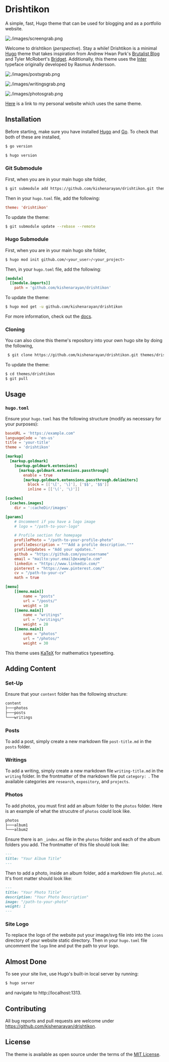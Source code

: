 # Drishtikon 

A simple, fast, Hugo theme that can be used for blogging and as a portfolio website.

![./images/screengrab.png](https://github.com/kishenarayan/drishtikon/blob/main/images/screengrab.png)

Welcome to drishtikon (*perspective*). Stay a while! Drishtikon is a minimal [Hugo](https://gohugo.io/) theme that takes inspiration from Andrew Hwan Park's [Brutalist Blog](https://hw4n.com/brutalist-blog/) and Tyler McRobert's [Bridget](https://tylermcrobert.com/bridget-baker). Additionally, this theme uses the [Inter](https://rsms.me/inter/) typeface originally developed by Rasmus Andersson.

![./images/postsgrab.png](https://github.com/kishenarayan/drishtikon/blob/main/images/postsgrab.png)

![./images/writingsgrab.png](https://github.com/kishenarayan/drishtikon/blob/main/images/writingsgrab.png)

![./images/photosgrab.png](https://github.com/kishenarayan/drishtikon/blob/main/images/photosgrab.png)

[Here](https://kishenarayan.github.io) is a link to my personal website which uses the same theme. 





## Installation

Before starting, make sure you have installed [Hugo](https://gohugo.io/installation/) and [Go](https://go.dev/doc/install). To check that both of these are installed, 

```bash
$ go version
```
```bash
$ hugo version
```
### Git Submodule 

First, when you are in your main hugo site folder, 

```bash
$ git submodule add https://github.com/kishenarayan/drishtikon.git themes/drishtikon
```

Then in your ```hugo.toml``` file, add the following: 

```toml
theme: 'drishtikon'
```

To update the theme: 
```bash
$ git submodule update --rebase --remote
```

### Hugo Submodule 

First, when you are in your main hugo site folder, 

```bash 
$ hugo mod init github.com/<your_user>/<your_project>
```

Then, in your  ```hugo.toml``` file, add the following:

```toml
[module]
  [[module.imports]]
    path = 'github.com/kishenarayan/drishtikon'
```


To update the theme:
```bash
$ hugo mod get -u github.com/kishenarayan/drishtikon
```

For more information, check out the [docs](https://gohugo.io/hugo-modules/use-modules/).

### Cloning

You can also clone this theme's repository into your own hugo site by doing the following, 

```bash 
 $ git clone https://github.com/kishenarayan/drishtikon.git themes/drishtikon
```

To update the theme: 

```bash
$ cd themes/drishtikon
$ git pull
```

## Usage 

### ```hugo.toml```

Ensure your ```hugo.toml``` has the following structure (modify as necessary for your purposes): 

```toml 
baseURL = 'https://example.com"
languageCode = 'en-us'
title = 'your-title'
theme = 'drishtikon'

[markup]
  [markup.goldmark]
    [markup.goldmark.extensions]
      [markup.goldmark.extensions.passthrough]
        enable = true
        [markup.goldmark.extensions.passthrough.delimiters]
          block = [['\[', '\]'], ['$$', '$$']]
          inline = [['\(', '\)']]

[caches]
  [caches.images]
    dir = ':cacheDir/images'

[params]
    # Uncomment if you have a logo image
    # logo = "/path-to-your-logo"

    # Profile section for homepage
    profilePhoto = "/path-to-your-profile-photo"
    profileDescription = """Add a profile description."""
    profileUpdates = "Add your updates."
    github = "https://github.com/yourusername"
    email = "mailto:your.email@example.com"
    linkedin = "https://www.linkedin.com/"
    pinterest = "https://www.pinterest.com/"
    cv = "/path-to-your-cv"
    math = true

[menu]
    [[menu.main]]
        name = "posts"
        url = "/posts/"
        weight = 10
    [[menu.main]]
        name = "writings"
        url = "/writings/"
        weight = 20
    [[menu.main]]
        name = "photos"
        url = "/photos/"
        weight = 30

```
This theme uses [KaTeX](https://katex.org/) for mathematics typesetting. 

## Adding Content

### Set-Up 

Ensure that your ```content``` folder has the following structure: 

```bash 
content
├───photos
├───posts
└───writings 
``` 

### Posts 

To add a post, simply create a new markdown file ```post-title.md``` in the ```posts``` folder. 

### Writings 

To add a writing, simply create a new markdown file ```writing-title.md``` in the ```writing``` folder. In the frontmatter of the markdown file put ```category: ```. The available categories are ```research```, ```expository```, and ```projects```. 

### Photos 

To add photos, you must first add an album folder to the ```photos``` folder. Here is an example of what the strucutre of ```photos``` could look like. 

```bash 
photos 
├───album1
└───album2 
```

Ensure there is an ```_index.md``` file  in the ```photos``` folder and each of the album folders you add. The frontmatter of this file should look like:

```markdown 
---
title: "Your Album Title"
---
```

Then to add a photo, inside an album folder, add a markdown file ```photo1.md```. It's front matter should look like: 
```markdown
---
title: "Your Photo Title"
description: "Your Photo Description"
image: "/path-to-your-photo" 
weight: 1
---
``` 

### Site Logo

To replace the logo of the website put your image/svg file into into the `icons` directory of your website static directory. Then in your `hugo.toml` file uncomment the `logo` line and put the path to your logo.

## Almost Done

To see your site live, use Hugo's built-in local server by running: 

```bash
$ hugo server
```
and navigate to  http://localhost:1313.

## Contributing

All bug reports and pull requests are welcome under https://github.com/kishenarayan/drishtikon.

## License

The theme is available as open source under the terms of the [MIT License](https://opensource.org/licenses/MIT).


